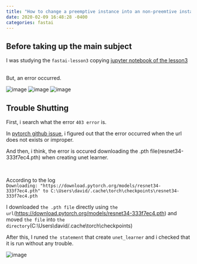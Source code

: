 ```yaml
---
title: "How to change a preemptive instance into an non-preemtive instance"
date: 2020-02-09 16:48:28 -0400
categories: fastai
---
```


## Before taking up the main subject
I was studying the ```fastai-lesson3``` copying [jupyter notebook of the lesson3](https://nbviewer.jupyter.org/github/fastai/course-v3/blob/master/nbs/dl1/lesson3-camvid.ipynb)

<br>
But, an error occurred.
<br>

![image](https://user-images.githubusercontent.com/47529632/74465592-8a1e2800-4e4a-11ea-9c4f-fd8992fb29bd.png)
![image](https://user-images.githubusercontent.com/47529632/74465720-c6ea1f00-4e4a-11ea-8501-0cecac575d3f.png)
![image](https://user-images.githubusercontent.com/47529632/74465770-db2e1c00-4e4a-11ea-88ca-8eb797a4e888.png)


## Trouble Shutting

First, i search what the error ```403 error``` is.

In [pytorch github issue](https://github.com/PetrochukM/PyTorch-NLP/issues/70), i figured out that the error occurred when the url does not exists or improper.

And then, i think, the error is occured downloading the .pth file(resnet34-333f7ec4.pth) when creating unet learner.

<br>

According to the log <br>
``` Downloading: "https://download.pytorch.org/models/resnet34-333f7ec4.pth" to C:\Users\david/.cache\torch\checkpoints\resnet34-333f7ec4.pth ```

I downloaded ```the .pth file``` directly using ```the url```(https://download.pytorch.org/models/resnet34-333f7ec4.pth) and moved ```the file``` into ```the directory```(C:\Users\david/.cache\torch\checkpoints)

After this, I runed ```the statement``` that create ```unet_learner``` and i checked that it is run without any trouble.

![image](https://user-images.githubusercontent.com/47529632/74467742-77a5ed80-4e4e-11ea-85d8-35a3c0600ef2.png)
